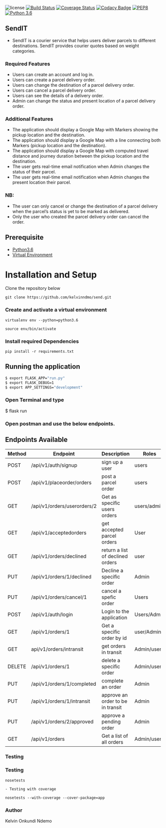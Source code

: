![license](https://img.shields.io/github/license/mashape/apistatus.svg)
[![Build Status](https://travis-ci.org/kelvinndmo/send.svg?branch=challenge-two-develop)](https://travis-ci.org/kelvinndmo/send)
[![Coverage Status](https://coveralls.io/repos/github/kelvinndmo/send/badge.svg?branch=challenge-two-develop)](https://coveralls.io/github/kelvinndmo/send?branch=challenge-two-develop)
[![Codacy Badge](https://api.codacy.com/project/badge/Grade/d5b456c6aa5a4648a45f2c72346dba4a)](https://www.codacy.com/app/kelvinndmo/send?utm_source=github.com&amp;utm_medium=referral&amp;utm_content=kelvinndmo/send&amp;utm_campaign=Badge_Grade)
[![PEP8](https://img.shields.io/badge/code%20style-pep8-orange.svg)](https://www.python.org/dev/peps/pep-0008/)
[![Python 3.6](https://img.shields.io/badge/python-3.6-blue.svg)](https://www.python.org/downloads/release/python-360/)

## SendIT
- SendIT is a courier service that helps users deliver parcels to different destinations. SendIT provides      courier quotes based on weight categories.

### Required Features
- Users can create an account and log in.
- Users can create a parcel delivery order.
- Users can change the destination of a parcel delivery order.
- Users can cancel a parcel delivery order.
- Users can see the details of a delivery order.
- Admin can change the status and present location of a parcel delivery order.

### Additional Features
- The application should display a Google Map with Markers showing the pickup location and the destination.
- The application should display a Google Map with a line connecting both Markers (pickup location and the     destination).
- The application should display a Google Map with computed travel distance and journey duration between the   pickup location and the destination.
- The user gets real-time email notification when Admin changes the status of their parcel.
- The user gets real-time email notification when Admin changes the present location their parcel.

### NB:

- The user can only cancel or change the destination of a parcel delivery when the parcel’s status is yet to   be marked as delivered.
- Only the user who created the parcel delivery order can cancel the order.
## Prerequisite

- [Python3.6](https://www.python.org/downloads/release/python-365/)
- [Virtual Environment](https://virtualenv.pypa.io/en/stable/installation/)

# Installation and Setup

Clone the repository below

```
git clone https://github.com/kelvinndmo/send.git
```

### Create and activate a virtual environment

    virtualenv env --python=python3.6

    source env/bin/activate

### Install required Dependencies

    pip install -r requirements.txt

## Running the application

```bash
$ export FLASK_APP="run.py"
$ export FLASK_DEBUG=1
$ export APP_SETTINGS="development"
```
### Open Terminal and type
$ flask run

### Open postman and use the below endpoints.


## Endpoints Available

| Method | Endpoint                        | Description                           | Roles         |
| ------ | ------------------------------- | ------------------------------------- | ------------  |
| POST   | /api/v1/auth/signup             | sign up a user                        | users         |
| POST   | /api/v1/placeorder/orders       | post a parcel order                   | users         |
| GET    |/api/v1/orders/userorders/2      | Get as specific users orders          | users/admin   |
| GET    | /api/v1/acceptedorders          | get accepted parcel orders            | User          |
| GET    | /api/v1/orders/declined         | return a list of declined orders      |user           |
| PUT    |/api/v1/orders/1/declined        | Decline a specific order              | Admin         |
| PUT    | /api/v1/orders/cancel/1         | cancel a spefic order                 | Users         |
| POST   | /api/v1/auth/login              | Login to the application              | Users/Admin   |
| GET    | /api/v1/orders/1                | Get a specific order by id            | user/Admin    |
| GET    | api/v1/orders/intransit         | get orders in transit                 | Admin/users   |
| DELETE | /api/v1/orders/1                | delete a specific order               | Admin/users   |
| PUT    | /api/v1/orders/1/completed      | complete an order                     | Admin         |
| PUT    | /api/v1/orders/1/intransit      | approve an order to be in transit     | Admin         |
| PUT    | /api/v1/orders/2/approved       | approve a pending order               | Admin         |
| GET    | /api/v1/orders                  | Get a list of all orders              | Admin/users            |

### Testing

### Testing

    nosetests

    - Testing with coverage

    nosetests --with-coverage --cover-package=app

### Author

Kelvin Onkundi Ndemo
